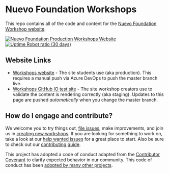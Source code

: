 # Nuevo Foundation Workshops

This repo contains all of the code and content for the [Nuevo Foundation Workshop website](https://workshops.nuevofoundation.org). 

  <a href="https://uptimerobot.com/dashboard.php">
    <img src="https://img.shields.io/uptimerobot/status/m795338143-b057b206552c0ef54c164ded" alt="Nuevo Foundation Production Workshops Website">
  </a>

  <a href="https://uptimerobot.com/dashboard.php">
    <img alt="Uptime Robot ratio (30 days)" src="https://img.shields.io/uptimerobot/ratio/m795338143-b057b206552c0ef54c164ded">
  </a>

## Website Links

* [Workshops website](https://workshops.nuevofoundation.org) - The site students use (aka production). This requires a manual push via Azure DevOps to push the master branch live. 
* [Workshops GitHub IO test site](https://nuevofoundation.org.github.io/workshops/) - The site workshop creators use to validate the content is rendering correctly (aka staging).  Updates to this page are pushed *automatically* when you change the master branch. 

## How do I engage and contribute?
We welcome you to try things out, [file issues](https://github.com/NuevoFoundation/workshops/issues), make improvements, and join us in [creating new workshops](content/english/guidelines/new-workshops.md). If you are looking for something to work on, take a look at our [help wanted issues](https://github.com/NuevoFoundation/workshops/labels/help%20wanted) for a great place to start. Also be sure to check out our [contributing guide](content/english/guidelines/_index.md).

This project has adopted a code of conduct adapted from the [Contributor Covenant](http://contributor-covenant.org/) to clarify expected behavior in our community. This code of conduct has been [adopted by many other projects](http://contributor-covenant.org/adopters/).
